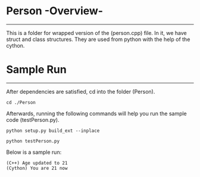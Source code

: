 # Person -Overview-
---
  This is a folder for wrapped version of the (person.cpp) file. In it, we have struct and class structures. They are used from python with the help of the
  cython.

# Sample Run
---
  After dependencies are satisfied, cd into the folder (Person).

    cd ./Person
  
  Afterwards, running the following commands will help you run the sample code (testPerson.py).

    python setup.py build_ext --inplace

    python testPerson.py 

  Below is a sample run:

    (C++) Age updated to 21
    (Cython) You are 21 now
